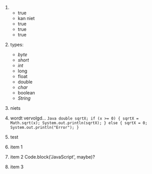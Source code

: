 1. 
    * true
    * kan niet
    * true
    * true
    * true
2. types: 
    * *byte*
    * *short*
    * *int*
    * long
    * float
    * double
    * *char*
    * boolean
    * *String*
3. niets
4. wordt vervolgd...
            ```Java
            double sqrtX;
            if (x >= 0) {
                sqrtX = Math.sqrt(x);
                System.out.println(sqrtX);
            } else {
                sqrtX = 0;
                System.out.println("Error");
            }
            ```
5. test

1. item 1
2. item 2
            Code.block('JavaScript', maybe)?
    
3. item 3